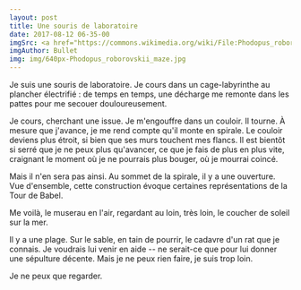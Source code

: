 ```yaml
---
layout: post
title: Une souris de laboratoire
date: 2017-08-12 06-35-00
imgSrc: <a href="https://commons.wikimedia.org/wiki/File:Phodopus_roborovskii_maze.jpg">Wikipedia</a>
imgAuthor: Bullet
img: img/640px-Phodopus_roborovskii_maze.jpg
---
```

Je suis une souris de laboratoire. Je cours dans un cage-labyrinthe au plancher électrifié : de temps en temps, une décharge me remonte dans les pattes pour me secouer douloureusement.

Je cours, cherchant une issue. Je m'engouffre dans un couloir. Il tourne. À mesure que j'avance, je me rend compte qu'il monte en spirale. Le couloir deviens plus étroit, si bien que ses murs touchent mes flancs. Il est bientôt si serré que je ne peux plus qu'avancer, ce que je fais de plus en plus vite, craignant le moment où je ne pourrais plus bouger, où je mourrai coincé.

Mais il n'en sera pas ainsi. Au sommet de la spirale, il y a une ouverture. Vue d'ensemble, cette construction évoque certaines représentations de la Tour de Babel.

Me voilà, le muserau en l'air, regardant au loin, très loin, le coucher de soleil sur la mer.

Il y a une plage. Sur le sable, en tain de pourrir, le cadavre d'un rat que je connais. Je voudrais lui venir en aide -- ne serait-ce que pour lui donner une sépulture décente. Mais je ne peux rien faire, je suis trop loin.

Je ne peux que regarder.
